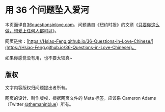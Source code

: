 # 用 36 个问题坠入爱河

本页面译自[36questionsinlove.com](http://36questionsinlove.com/)，问题选自《纽约时报》的文章《[只要你这么做，想爱上任何人都可以](https://www.nytimes.com/2015/01/11/style/modern-love-to-fall-in-love-with-anyone-do-this.html)》。



网页链接：[https://Hsiao-Feng.github.io/36-Questions-in-Love-Chinese/](https://Hsiao-Feng.github.io/36-Questions-in-Love-Chinese/)。



如果你感觉没有用，也不要太较真~



## 版权

文字内容版权归问题提出者所有。



网页的设计、制作版权，根据网页文件的 Meta 标签，应该系 Cameron Adams （Twitter [@themaninblue](https://twitter.com/themaninblue)）所有。

